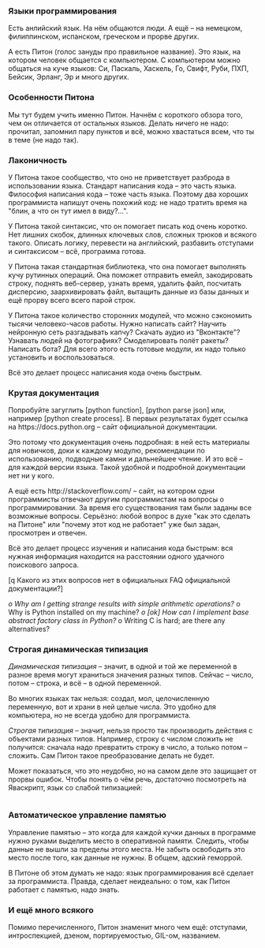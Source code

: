 <h3>Языки программирования</h3>
<p>Есть анлийский язык. На нём общаются люди. А ещё – на немецком, филиппинском, испанском, греческом и прорве других.</p>
<p>А есть Питон (голос зануды про правильное название). Это язык, на котором человек общается с компьютером.
С компьютером можно общаться на куче языков:
Си, Паскаль, Хаскель, Го, Свифт, Руби, ПХП, Бейсик, Эрланг, Эр и много других.</p>
<h3>Особенности Питона</h3>
<p>Мы тут будем учить именно Питон. Начнём с короткого обзора того, чем он отличается от остальных языков.
Делать ничего не надо: прочитал, запомнил пару пунктов и всё, можно хвастаться всем, что ты в теме (не надо так).</p>
<h3>Лаконичность</h3>
<p>У Питона такое сообщество, что оно не приветствует разброда в использовании языка. Стандарт написания кода – это часть
языка. Философия написания кода – тоже часть языка. Поэтому два хороших программиста напишут очень похожий код:
 не надо тратить время на "блин, а что он тут имел в виду?...".</p>
<p>У Питона такой синтаксис, что он помогает писать код очень коротко.
Нет лишних скобок, длинных ключевых слов, сложных трюков и всякого такого.
Описать логику, перевести на английский, разбавить отступами и синтаксисом – всё, программа готова.</p>
<p>У Питона такая стандартная библиотека, что она помогает выполнять кучу рутинных операций.
Она поможет отправить емейл, закодировать строку, поднять веб-сервер, узнать время, удалить файл, посчитать дисперсию,
заархивировать файл, вытащить данные из базы данных и ещё прорву всего всего парой строк.</p>
<p>У Питона такое количество сторонних модулей, что можно сэкономить тысячи человеко-часов работы. Нужно написать сайт?
Научить нейронную сеть разгадывать капчу? Скачать аудио из "Вконтакте"? Узнавать людей на фотографиях?
Смоделировать полёт ракеты? Написать бота? Для всего этого есть готовые модули, их надо только установить и воспользоваться.</p>
<p>Всё это делает процесс написания кода очень быстрым. </p>
<h3>Крутая документация</h3>
<p>Попробуйте загуглить [python function], [python parse json] или, например [python create process].
В первых результатах будет ссылка на https://docs.python.org – сайт официальной документации.</p>
<p>Это потому что документация очень подробная: в ней есть материалы для новичков, доки к каждому модулю, рекомендации
по использованию, подводные камни и дальнейшее чтение. И это всё – для каждой версии языка.
Такой удобной и подробной документации нет ни у кого.</p>
<p>А ещё есть http://stackoverflow.com/ – сайт, на котором одни программисты отвечают
другим программистам на вопросы о программировании. За время его существования там были заданы все возможные вопросы.
Серьёзно: любой вопрос в духе "как это сделать на Питоне" или "почему этот код не работает"
уже был задан, просмотрен и отвечен.</p>
<p>Всё это делает процесс изучения и написания кода быстрым: вся нужная информация находится на расстоянии одного
удачного поискового запроса.</p>
<p>[q Какого из этих вопросов нет в официальных FAQ официальной документации?]</p>
<p><em>o Why am I getting strange results with simple arithmetic operations?
</em>o Why is Python installed on my machine?
<em>o [ok] How can I implement base abstract factory class in Python?
</em>o Writing C is hard; are there any alternatives?</p>
<h3>Строгая динамическая типизация</h3>
<p><em>Динамическая типизация</em> – значит, в одной и той же переменной в разное время могут храниться значения
разных типов. Сейчас – число, потом – строка, и всё – в одной переменной.</p>
<p>Во многих языках так нельзя: создал, мол, целочисленную переменную, вот и храни в ней целые числа.
Это удобно для компьютера, но не всегда удобно для программиста.</p>
<p><em>Строгая типизация</em> – значит, нельзя просто так производить действия с объектами разных типов. Например, строку с
числом сложить не получится: сначала надо превратить строку в число, а только потом – сложить. Сам Питон
такое преобразование делать не будет.</p>
<p>Может показаться, что это неудобно, но на самом деле это защищает от прорвы ошибок. Чтобы понять о чём 
речь, достаточно посмотреть на Яваскрипт, язык со слабой типизацией:</p>
<p><img alt="" src="/assets/images/1_1__js_typing.png" /></p>
<h3>Автоматическое управление памятью</h3>
<p>Управление памятью – это когда для каждой кучки данных в программе нужно руками выделить место в оперативной памяти.
Следить, чтобы данные не вышли за пределы этого места. Не забыть освободить это место после того, как данные не нужны.
В общем, адский геморрой.</p>
<p>В Питоне об этом думать не надо: язык программирования всё сделает за программиста. Правда, сделает неидеально:
о том, как Питон работает с памятью, надо знать.</p>
<h3>И ещё много всякого</h3>
<p>Помимо перечисленного, Питон знаменит много чем ещё: отступами, интроспекцией,
дзеном, портируемостью, GIL-ом, названием.</p>